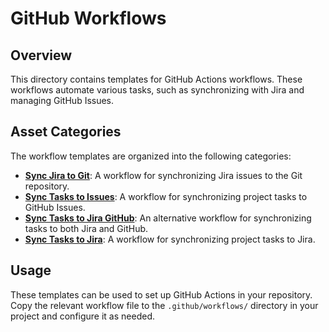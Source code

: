 # GitHub Workflows

## Overview

This directory contains templates for GitHub Actions workflows. These workflows automate various tasks, such as synchronizing with Jira and managing GitHub Issues.

## Asset Categories

The workflow templates are organized into the following categories:

*   **[Sync Jira to Git](./sync-jira-to-git.yml)**: A workflow for synchronizing Jira issues to the Git repository.
*   **[Sync Tasks to Issues](./sync-tasks-to-issues.yml)**: A workflow for synchronizing project tasks to GitHub Issues.
*   **[Sync Tasks to Jira GitHub](./sync-tasks-to-jira-github.yml)**: An alternative workflow for synchronizing tasks to both Jira and GitHub.
*   **[Sync Tasks to Jira](./sync-tasks-to-jira.yml)**: A workflow for synchronizing project tasks to Jira.

## Usage

These templates can be used to set up GitHub Actions in your repository. Copy the relevant workflow file to the `.github/workflows/` directory in your project and configure it as needed.
